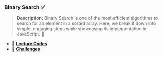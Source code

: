### **Binary Search ✅**

> **Description:** Binary Search is one of the most efficient algorithms to search for an element in a sorted array. Here, we break it down into simple, engaging steps while showcasing its implementation in JavaScript. 🌟

- 🔧 [**Lecture Codes**](./Theory/readme.md)
- 🔮 [**Challenges**](./Questions/advanced.js)